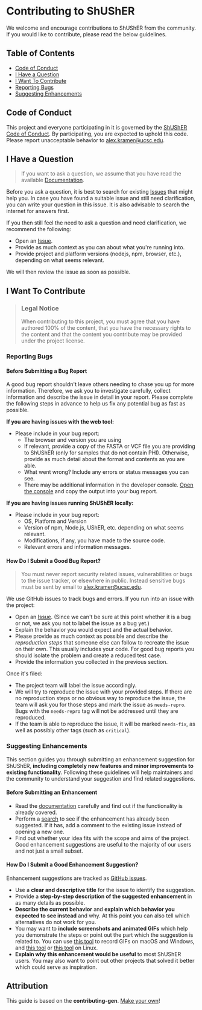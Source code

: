<!-- omit in toc -->
# Contributing to ShUShER

We welcome and encourage contributions to ShUShER from the community. If you would like to contribute, please read the below guidelines. 

<!-- omit in toc -->
## Table of Contents

- [Code of Conduct](#code-of-conduct)
- [I Have a Question](#i-have-a-question)
- [I Want To Contribute](#i-want-to-contribute)
- [Reporting Bugs](#reporting-bugs)
- [Suggesting Enhancements](#suggesting-enhancements)

## Code of Conduct

This project and everyone participating in it is governed by the
[ShUShER Code of Conduct](https://github.com/amkram/shusherblob/master/CODE_OF_CONDUCT.md).
By participating, you are expected to uphold this code. Please report unacceptable behavior
to [alex.kramer@ucsc.edu](mailto:alex.kramer@ucsc.edu).


## I Have a Question

> If you want to ask a question, we assume that you have read the available [Documentation](https://github.com/amkram/shusher/blob/master/README.md).

Before you ask a question, it is best to search for existing [Issues](https://github.com/amkram/shusherissues) that might help you. In case you have found a suitable issue and still need clarification, you can write your question in this issue. It is also advisable to search the internet for answers first.

If you then still feel the need to ask a question and need clarification, we recommend the following:

- Open an [Issue](https://github.com/amkram/shusher/issues/new).
- Provide as much context as you can about what you're running into.
- Provide project and platform versions (nodejs, npm, browser, etc.), depending on what seems relevant.

We will then review the issue as soon as possible.

## I Want To Contribute

> ### Legal Notice <!-- omit in toc -->
> When contributing to this project, you must agree that you have authored 100% of the content, that you have the necessary rights to the content and that the content you contribute may be provided under the project license.

### Reporting Bugs

<!-- omit in toc -->
#### Before Submitting a Bug Report

A good bug report shouldn't leave others needing to chase you up for more information. Therefore, we ask you to investigate carefully, collect information and describe the issue in detail in your report. Please complete the following steps in advance to help us fix any potential bug as fast as possible.

**If you are having issues with the web tool:**
- Please include in your bug report:
  - The browser and version you are using
  - If relevant, provide a copy of the FASTA or VCF file you are providing to ShUShER (only for samples that do not contain PHI). Otherwise, provide as much detail about the format and contents as you are able.
  - What went wrong? Include any errors or status messages you can see.
  - There may be additional information in the developer console. [Open the console](https://balsamiq.com/support/faqs/browserconsole/#mozilla-firefox) and copy the output into your bug report.

**If you are having issues running ShUShER locally:**
- Please include in your bug report:
  - OS, Platform and Version
  - Version of npm, Node.js, UShER, etc. depending on what seems relevant.
  - Modifications, if any, you have made to the source code.
  - Relevant errors and information messages.
 
<!-- omit in toc -->
#### How Do I Submit a Good Bug Report?

> You must never report security related issues, vulnerabilities or bugs to the issue tracker, or elsewhere in public. Instead sensitive bugs must be sent by email to [alex.kramer@ucsc.edu](mailto:alex.kramer@ucsc.edu).
<!-- You may add a PGP key to allow the messages to be sent encrypted as well. -->

We use GitHub issues to track bugs and errors. If you run into an issue with the project:

- Open an [Issue](https://github.com/amkram/shusher/issues/new). (Since we can't be sure at this point whether it is a bug or not, we ask you not to label the issue as a bug yet.)
- Explain the behavior you would expect and the actual behavior.
- Please provide as much context as possible and describe the *reproduction steps* that someone else can follow to recreate the issue on their own. This usually includes your code. For good bug reports you should isolate the problem and create a reduced test case.
- Provide the information you collected in the previous section.

Once it's filed:

- The project team will label the issue accordingly.
- We will try to reproduce the issue with your provided steps. If there are no reproduction steps or no obvious way to reproduce the issue, the team will ask you for those steps and mark the issue as `needs-repro`. Bugs with the `needs-repro` tag will not be addressed until they are reproduced.
- If the team is able to reproduce the issue, it will be marked `needs-fix`, as well as possibly other tags (such as `critical`).

### Suggesting Enhancements

This section guides you through submitting an enhancement suggestion for ShUShER, **including completely new features and minor improvements to existing functionality**. Following these guidelines will help maintainers and the community to understand your suggestion and find related suggestions.

<!-- omit in toc -->
#### Before Submitting an Enhancement

- Read the [documentation](https://github.com/amkram/shusher/README.md) carefully and find out if the functionality is already covered.
- Perform a [search](https://github.com/amkram/shusher/issues) to see if the enhancement has already been suggested. If it has, add a comment to the existing issue instead of opening a new one.
- Find out whether your idea fits with the scope and aims of the project. Good enhancement suggestions are useful to the majority of our users and not just a small subset.

<!-- omit in toc -->
#### How Do I Submit a Good Enhancement Suggestion?

Enhancement suggestions are tracked as [GitHub issues](https://github.com/amkram/shusher/issues).

- Use a **clear and descriptive title** for the issue to identify the suggestion.
- Provide a **step-by-step description of the suggested enhancement** in as many details as possible.
- **Describe the current behavior** and **explain which behavior you expected to see instead** and why. At this point you can also tell which alternatives do not work for you.
- You may want to **include screenshots and animated GIFs** which help you demonstrate the steps or point out the part which the suggestion is related to. You can use [this tool](https://www.cockos.com/licecap/) to record GIFs on macOS and Windows, and [this tool](https://github.com/colinkeenan/silentcast) or [this tool](https://github.com/GNOME/byzanz) on Linux. <!-- this should only be included if the project has a GUI -->
- **Explain why this enhancement would be useful** to most ShUShER users. You may also want to point out other projects that solved it better which could serve as inspiration.

<!-- omit in toc -->
## Attribution
This guide is based on the **contributing-gen**. [Make your own](https://github.com/bttger/contributing-gen)!
